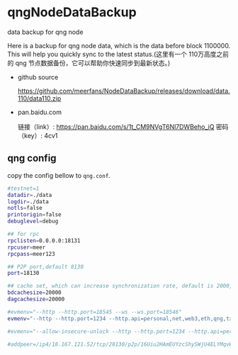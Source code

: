 # qngNodeDataBackup

data backup for qng node


Here is a backup for qng node data, which is the data before block 1100000. This will help you quickly sync to the latest status.(这里有一个 110万高度之前的 qng 节点数据备份，它可以帮助你快速同步到最新状态。)

- github source

  https://github.com/meerfans/NodeDataBackup/releases/download/data.110/data110.zip

- pan.baidu.com

  链接（link）: https://pan.baidu.com/s/1t_CM9NVgT6Nl7DWBeho_iQ  密码（key）: 4cv1
  

## qng config

copy the config bellow to `qng.conf`.

```bash
#testnet=1
datadir=./data
logdir=./data
notls=false
printorigin=false
debuglevel=debug

## for rpc 
rpclisten=0.0.0.0:18131
rpcuser=meer
rpcpass=meer123

## P2P port,default 8130
port=18130

## cache set, which can increase synchronization rate, default is 2000, for 8G memory,the recommended value 20000.
bdcachesize=20000
dagcachesize=20000

#evmenv="--http --http.port=18545 --ws --ws.port=18546"
evmenv="--http --http.port=1234 --http.api=personal,net,web3,eth,qng,txpool"

#evmenv="--allow-insecure-unlock --http --http.port=1234 --http.api=personal,net,web3,eth,qng,txpool --ws --ws.port=18546 --ws.addr=0.0.0.0 --ws.api=eth,web3,net,debug,txpool"

#addpeer=/ip4/18.167.121.52/tcp/28130/p2p/16Uiu2HAmEUYzcShySWjU4ELYMqvWjH1Z3uL6iG4vaeZwAuHidquR
```
